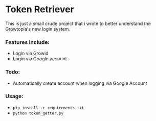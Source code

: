 # Token Retriever

This is just a small crude project that i wrote to better understand the Growtopia's new login system.</br>
### Features include:
- Login via Growid
- Login via Google account

### Todo:
- Automatically create account when logging via Google Account

### Usage:
- ```pip install -r requirements.txt```
- ```python token_getter.py```